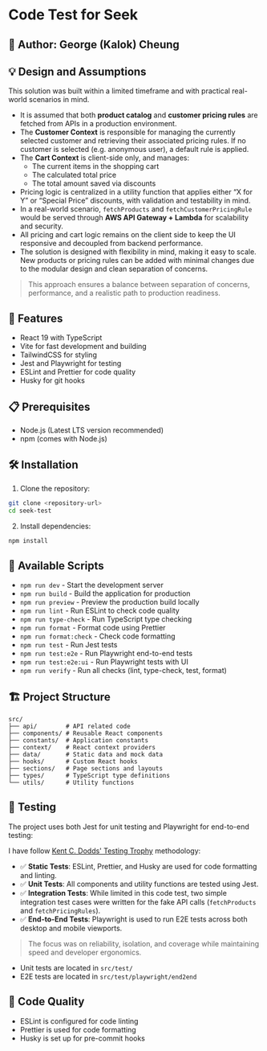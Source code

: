 # Code Test for Seek

## 👤 Author: George (Kalok) Cheung

## 💡 Design and Assumptions

This solution was built within a limited timeframe and with practical real-world scenarios in mind.

- It is assumed that both **product catalog** and **customer pricing rules** are fetched from APIs in a production environment.
- The **Customer Context** is responsible for managing the currently selected customer and retrieving their associated pricing rules. If no customer is selected (e.g. anonymous user), a default rule is applied.
- The **Cart Context** is client-side only, and manages:
    - The current items in the shopping cart
    - The calculated total price
    - The total amount saved via discounts
- Pricing logic is centralized in a utility function that applies either “X for Y” or “Special Price” discounts, with validation and testability in mind.
- In a real-world scenario, `fetchProducts` and `fetchCustomerPricingRule` would be served through **AWS API Gateway + Lambda** for scalability and security.
- All pricing and cart logic remains on the client side to keep the UI responsive and decoupled from backend performance.
- The solution is designed with flexibility in mind, making it easy to scale. New products or pricing rules can be added with minimal changes due to the modular design and clean separation of concerns.

> This approach ensures a balance between separation of concerns, performance, and a realistic path to production readiness.

## 🚀 Features

- React 19 with TypeScript
- Vite for fast development and building
- TailwindCSS for styling
- Jest and Playwright for testing
- ESLint and Prettier for code quality
- Husky for git hooks

## 📋 Prerequisites

- Node.js (Latest LTS version recommended)
- npm (comes with Node.js)

## 🛠️ Installation

1. Clone the repository:

```bash
git clone <repository-url>
cd seek-test
```

2. Install dependencies:

```bash
npm install
```

## 🚀 Available Scripts

- `npm run dev` - Start the development server
- `npm run build` - Build the application for production
- `npm run preview` - Preview the production build locally
- `npm run lint` - Run ESLint to check code quality
- `npm run type-check` - Run TypeScript type checking
- `npm run format` - Format code using Prettier
- `npm run format:check` - Check code formatting
- `npm run test` - Run Jest tests
- `npm run test:e2e` - Run Playwright end-to-end tests
- `npm run test:e2e:ui` - Run Playwright tests with UI
- `npm run verify` - Run all checks (lint, type-check, test, format)

## 🏗️ Project Structure

```
src/
├── api/        # API related code
├── components/ # Reusable React components
├── constants/  # Application constants
├── context/    # React context providers
├── data/       # Static data and mock data
├── hooks/      # Custom React hooks
├── sections/   # Page sections and layouts
├── types/      # TypeScript type definitions
└── utils/      # Utility functions
```

## 🧪 Testing

The project uses both Jest for unit testing and Playwright for end-to-end testing:

I have follow [Kent C. Dodds' Testing Trophy](https://kentcdodds.com/blog/the-testing-trophy-and-testing-classifications) methodology:

- ✅ **Static Tests**: ESLint, Prettier, and Husky are used for code formatting and linting.
- ✅ **Unit Tests**: All components and utility functions are tested using Jest.
- ✅ **Integration Tests**: While limited in this code test, two simple integration test cases were written for the fake API calls (`fetchProducts` and `fetchPricingRules`).
- ✅ **End-to-End Tests**: Playwright is used to run E2E tests across both desktop and mobile viewports.

> The focus was on reliability, isolation, and coverage while maintaining speed and developer ergonomics.

- Unit tests are located in `src/test/`
- E2E tests are located in `src/test/playwright/end2end`

## 📝 Code Quality

- ESLint is configured for code linting
- Prettier is used for code formatting
- Husky is set up for pre-commit hooks
